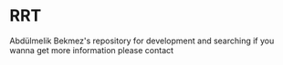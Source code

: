 # RRT
Abdülmelik Bekmez's repository for development and searching 
if you wanna get more information please contact 
